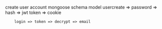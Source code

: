 create user account
        mongoose
        schema
        model
        usercreate => password => hash => jwt token =>  cookie

        login => token => decrypt => email